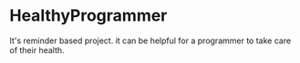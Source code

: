 # HealthyProgrammer
It's reminder based project. it can be helpful for a programmer to take care of their health.
